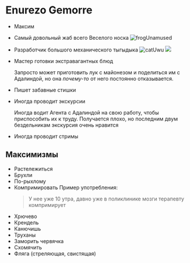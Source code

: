 # Enurezo Gemorre

* Максим

* Самый довольный жаб всего Веселого носка ![frogUnamused](https://cdn.discordapp.com/emojis/952317602594693171.webp?size=20&quality=lossless)

* Разработчик большого механического тыгыдыка ![catUwu](https://cdn.discordapp.com/emojis/1091062429464674404.webp?size=20&quality=lossless)
  ![](https://media.tenor.com/xpoRJWS15pEAAAAd/diesel-hammer-crane.gif)

* Мастер готовки экстравагантных блюд

  Запросто может приготовить лук с майонезом и поделиться им с Адалиндой, но она *почему-то* от него постоянно отказывается.

* Пишет забавные стишки

* Иногда проводит экскурсии

  Иногда водит Агента с Адалиндой на свою работу, чтобы приспособить их к труду. Получается плохо, но последним двум бездельникам экскурсия очень нравится

* Иногда проводит стримы

## Максимизмы
* Растележиться
* Брухли
* По-рыхлому
* Компримировать
  Пример употребления:
  > У нее уже 10 утра, давно уже в поликлинике мозги терапевту компримирует
* Хрючево
* Крендель
* Канючишь
* Труханы
* Заморить червячка
* Схомячить
* Фляга (стреляющая, свистящая)
